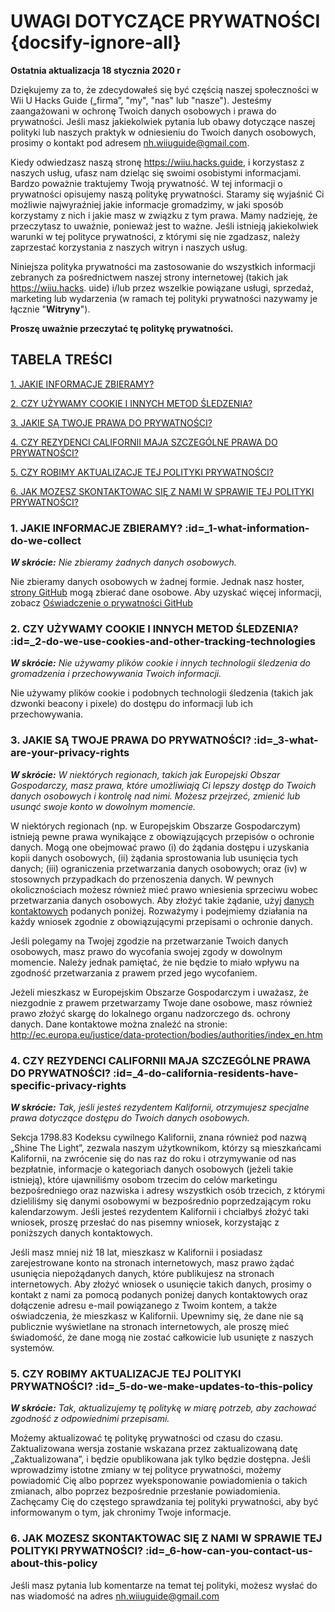 # UWAGI DOTYCZĄCE PRYWATNOŚCI {docsify-ignore-all}

**Ostatnia aktualizacja 18 stycznia 2020 r**


Dziękujemy za to, że zdecydowałeś się być częścią naszej społeczności w Wii U Hacks Guide („firma”, "my", "nas" lub "nasze"). Jesteśmy zaangażowani w ochronę Twoich danych osobowych i prawa do prywatności. Jeśli masz jakiekolwiek pytania lub obawy dotyczące naszej polityki lub naszych praktyk w odniesieniu do Twoich danych osobowych, prosimy o kontakt pod adresem nh.wiiuguide@gmail.com.

Kiedy odwiedzasz naszą stronę https://wiiu.hacks.guide, i korzystasz z naszych usług, ufasz nam dzieląc się swoimi osobistymi informacjami. Bardzo poważnie traktujemy Twoją prywatność. W tej informacji o prywatności opisujemy naszą politykę prywatności. Staramy się wyjaśnić Ci możliwie najwyraźniej jakie informacje gromadzimy, w jaki sposób korzystamy z nich i jakie masz w związku z tym prawa. Mamy nadzieję, że przeczytasz to uważnie, ponieważ jest to ważne. Jeśli istnieją jakiekolwiek warunki w tej polityce prywatności, z którymi się nie zgadzasz, należy zaprzestać korzystania z naszych witryn i naszych usług.

Niniejsza polityka prywatności ma zastosowanie do wszystkich informacji zebranych za pośrednictwem naszej strony internetowej (takich jak https://wiiu.hacks. uide) i/lub przez wszelkie powiązane usługi, sprzedaż, marketing lub wydarzenia (w ramach tej polityki prywatności nazywamy je łącznie "**Witryny**").

**Proszę uważnie przeczytać tę politykę prywatności.**


## TABELA TREŚCI

[1. JAKIE INFORMACJE ZBIERAMY?](privacy-policy?id=_1-what-information-do-we-collect)

[2. CZY UŻYWAMY COOKIE I INNYCH METOD ŚLEDZENIA?](privacy-policy?id=_2-do-we-use-cookies-and-other-tracking-technologies)

[3. JAKIE SĄ TWOJE PRAWA DO PRYWATNOŚCI?](privacy-policy?id=_3-what-are-your-privacy-rights)

[4. CZY REZYDENCI CALIFORNII MAJA SZCZEGÓLNE PRAWA DO PRYWATNOŚCI?](privacy-policy?id=_4-do-california-residents-have-specific-privacy-rights)

[5. CZY ROBIMY AKTUALIZACJE TEJ POLITYKI PRYWATNOŚCI?](privacy-policy?id=_5-do-we-make-updates-to-this-policy)

[6. JAK MOZESZ SKONTAKTOWAC SIĘ Z NAMI W SPRAWIE TEJ POLITYKI PRYWATNOŚCI?](privacy-policy?id=_6-how-can-you-contact-us-about-this-policy)



### 1. JAKIE INFORMACJE ZBIERAMY? :id=_1-what-information-do-we-collect

***W skrócie:*** *Nie zbieramy żadnych danych osobowych.*

Nie zbieramy danych osobowych w żadnej formie. Jednak nasz hoster, [strony GitHub](https://pages.github.com/) mogą zbierać dane osobowe. Aby uzyskać więcej informacji, zobacz [Oświadczenie o prywatności GitHub](https://help.github.com/en/github/site-policy/github-privacy-statement)


### 2. CZY UŻYWAMY COOKIE I INNYCH METOD ŚLEDZENIA? :id=_2-do-we-use-cookies-and-other-tracking-technologies
***W skrócie:*** *Nie używamy plików cookie i innych technologii śledzenia do gromadzenia i przechowywania Twoich informacji.*

Nie używamy plików cookie i podobnych technologii śledzenia (takich jak dzwonki beacony i pixele) do dostępu do informacji lub ich przechowywania.


### 3. JAKIE SĄ TWOJE PRAWA DO PRYWATNOŚCI? :id=_3-what-are-your-privacy-rights

***W skrócie:*** *W niektórych regionach, takich jak Europejski Obszar Gospodarczy, masz prawa, które umożliwiają Ci lepszy dostęp do Twoich danych osobowych i kontrolę nad nimi. Możesz przejrzeć, zmienić lub usunąć swoje konto w dowolnym momencie.*

W niektórych regionach (np. w Europejskim Obszarze Gospodarczym) istnieją pewne prawa wynikające z obowiązujących przepisów o ochronie danych. Mogą one obejmować prawo (i) do żądania dostępu i uzyskania kopii danych osobowych, (ii) żądania sprostowania lub usunięcia tych danych; (iii) ograniczenia przetwarzania danych osobowych; oraz (iv) w stosownych przypadkach do przenoszenia danych. W pewnych okolicznościach możesz również mieć prawo wniesienia sprzeciwu wobec przetwarzania danych osobowych. Aby złożyć takie żądanie, użyj [danych kontaktowych](privacy-policy?id=_6-how-can-you-contact-us-about-this-policy) podanych poniżej. Rozważymy i podejmiemy działania na każdy wniosek zgodnie z obowiązującymi przepisami o ochronie danych.

Jeśli polegamy na Twojej zgodzie na przetwarzanie Twoich danych osobowych, masz prawo do wycofania swojej zgody w dowolnym momencie. Należy jednak pamiętać, że nie będzie to miało wpływu na zgodność przetwarzania z prawem przed jego wycofaniem.

Jeżeli mieszkasz w Europejskim Obszarze Gospodarczym i uważasz, że niezgodnie z prawem przetwarzamy Twoje dane osobowe, masz również prawo złożyć skargę do lokalnego organu nadzorczego ds. ochrony danych. Dane kontaktowe można znaleźć na stronie: http://ec.europa.eu/justice/data-protection/bodies/authorities/index_en.htm


### 4. CZY REZYDENCI CALIFORNII MAJA SZCZEGÓLNE PRAWA DO PRYWATNOŚCI? :id=_4-do-california-residents-have-specific-privacy-rights

***W skrócie:*** *Tak, jeśli jesteś rezydentem Kalifornii, otrzymujesz specjalne prawa dotyczące dostępu do Twoich danych osobowych.*

Sekcja 1798.83 Kodeksu cywilnego Kalifornii, znana również pod nazwą „Shine The Light”, zezwala naszym użytkownikom, którzy są mieszkańcami Kalifornii, na zwrócenie się do nas raz do roku i otrzymywanie od nas bezpłatnie, informacje o kategoriach danych osobowych (jeżeli takie istnieją), które ujawniliśmy osobom trzecim do celów marketingu bezpośredniego oraz nazwiska i adresy wszystkich osób trzecich, z którymi dzieliliśmy się danymi osobowymi w bezpośrednio poprzedzającym roku kalendarzowym. Jeśli jesteś rezydentem Kalifornii i chciałbyś złożyć taki wniosek, proszę przesłać do nas pisemny wniosek, korzystając z poniższych danych kontaktowych.

Jeśli masz mniej niż 18 lat, mieszkasz w Kalifornii i posiadasz zarejestrowane konto na stronach internetowych, masz prawo żądać usunięcia niepożądanych danych, które publikujesz na stronach internetowych. Aby złożyć wniosek o usunięcie takich danych, prosimy o kontakt z nami za pomocą podanych poniżej danych kontaktowych oraz dołączenie adresu e-mail powiązanego z Twoim kontem, a także oświadczenia, że mieszkasz w Kalifornii. Upewnimy się, że dane nie są publicznie wyświetlane na stronach internetowych, ale proszę mieć świadomość, że dane mogą nie zostać całkowicie lub usunięte z naszych systemów.


### 5. CZY ROBIMY AKTUALIZACJE TEJ POLITYKI PRYWATNOŚCI? :id=_5-do-we-make-updates-to-this-policy

***W skrócie:*** *Tak, aktualizujemy tę politykę w miarę potrzeb, aby zachować zgodność z odpowiednimi przepisami.*

Możemy aktualizować tę politykę prywatności od czasu do czasu. Zaktualizowana wersja zostanie wskazana przez zaktualizowaną datę „Zaktualizowana”, i będzie opublikowana jak tylko będzie dostępna. Jeśli wprowadzimy istotne zmiany w tej polityce prywatności, możemy powiadomić Cię albo poprzez wyeksponowanie powiadomienia o takich zmianach, albo poprzez bezpośrednie przesłanie powiadomienia. Zachęcamy Cię do częstego sprawdzania tej polityki prywatności, aby być informowanym o tym, jak chronimy Twoje informacje.


### 6. JAK MOZESZ SKONTAKTOWAC SIĘ Z NAMI W SPRAWIE TEJ POLITYKI PRYWATNOŚCI? :id=_6-how-can-you-contact-us-about-this-policy

Jeśli masz pytania lub komentarze na temat tej polityki, możesz wysłać do nas wiadomość na adres nh.wiiuguide@gmail.com